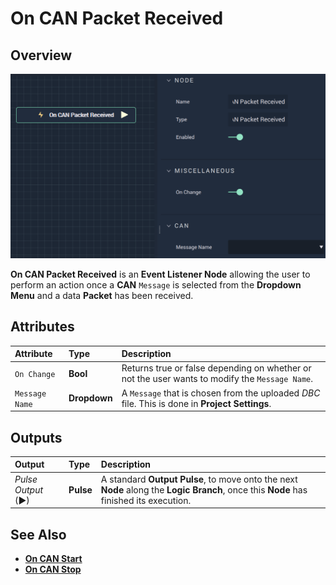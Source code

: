 # On CAN Packet Received

## Overview

![The On CAN Packet Received Node.](../../../../.gitbook/assets/oncanpacketreceived.png)

**On CAN Packet Received** is an **Event Listener Node** allowing the user to perform an action once a **CAN** `Message` is selected from the **Dropdown Menu** and a data **Packet** has been received.

## Attributes

| Attribute | Type | Description |
| :--- | :--- | :--- |
| `On Change` | **Bool** | Returns true or false depending on whether or not the user wants to modify the `Message Name`. |
| `Message Name` | **Dropdown** | A `Message` that is chosen from the uploaded _DBC_ file. This is done in **Project Settings**. |

## Outputs

| Output | Type | Description |
| :--- | :--- | :--- |
| _Pulse Output_ \(►\) | **Pulse** | A standard **Output Pulse**, to move onto the next **Node** along the **Logic Branch**, once this **Node** has finished its execution. |

## See Also

* [**On CAN Start**](oncanstart.md)
* [**On CAN Stop**](oncanstop.md)

